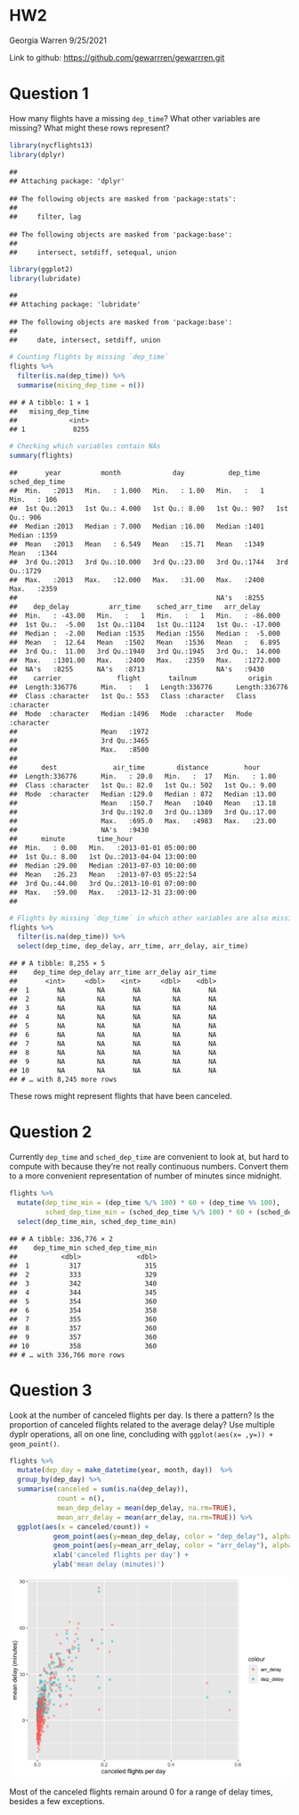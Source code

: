 HW2
================
Georgia Warren
9/25/2021

Link to github: <https://github.com/gewarrren/gewarrren.git>

# Question 1

How many flights have a missing `dep_time`? What other variables are
missing? What might these rows represent?

``` r
library(nycflights13)
library(dplyr)
```

    ## 
    ## Attaching package: 'dplyr'

    ## The following objects are masked from 'package:stats':
    ## 
    ##     filter, lag

    ## The following objects are masked from 'package:base':
    ## 
    ##     intersect, setdiff, setequal, union

``` r
library(ggplot2)
library(lubridate)
```

    ## 
    ## Attaching package: 'lubridate'

    ## The following objects are masked from 'package:base':
    ## 
    ##     date, intersect, setdiff, union

``` r
# Counting flights by missing `dep_time`
flights %>% 
  filter(is.na(dep_time)) %>% 
  summarise(mising_dep_time = n())
```

    ## # A tibble: 1 × 1
    ##   mising_dep_time
    ##             <int>
    ## 1            8255

``` r
# Checking which variables contain NAs
summary(flights)  
```

    ##       year          month             day           dep_time    sched_dep_time
    ##  Min.   :2013   Min.   : 1.000   Min.   : 1.00   Min.   :   1   Min.   : 106  
    ##  1st Qu.:2013   1st Qu.: 4.000   1st Qu.: 8.00   1st Qu.: 907   1st Qu.: 906  
    ##  Median :2013   Median : 7.000   Median :16.00   Median :1401   Median :1359  
    ##  Mean   :2013   Mean   : 6.549   Mean   :15.71   Mean   :1349   Mean   :1344  
    ##  3rd Qu.:2013   3rd Qu.:10.000   3rd Qu.:23.00   3rd Qu.:1744   3rd Qu.:1729  
    ##  Max.   :2013   Max.   :12.000   Max.   :31.00   Max.   :2400   Max.   :2359  
    ##                                                  NA's   :8255                 
    ##    dep_delay          arr_time    sched_arr_time   arr_delay       
    ##  Min.   : -43.00   Min.   :   1   Min.   :   1   Min.   : -86.000  
    ##  1st Qu.:  -5.00   1st Qu.:1104   1st Qu.:1124   1st Qu.: -17.000  
    ##  Median :  -2.00   Median :1535   Median :1556   Median :  -5.000  
    ##  Mean   :  12.64   Mean   :1502   Mean   :1536   Mean   :   6.895  
    ##  3rd Qu.:  11.00   3rd Qu.:1940   3rd Qu.:1945   3rd Qu.:  14.000  
    ##  Max.   :1301.00   Max.   :2400   Max.   :2359   Max.   :1272.000  
    ##  NA's   :8255      NA's   :8713                  NA's   :9430      
    ##    carrier              flight       tailnum             origin         
    ##  Length:336776      Min.   :   1   Length:336776      Length:336776     
    ##  Class :character   1st Qu.: 553   Class :character   Class :character  
    ##  Mode  :character   Median :1496   Mode  :character   Mode  :character  
    ##                     Mean   :1972                                        
    ##                     3rd Qu.:3465                                        
    ##                     Max.   :8500                                        
    ##                                                                         
    ##      dest              air_time        distance         hour      
    ##  Length:336776      Min.   : 20.0   Min.   :  17   Min.   : 1.00  
    ##  Class :character   1st Qu.: 82.0   1st Qu.: 502   1st Qu.: 9.00  
    ##  Mode  :character   Median :129.0   Median : 872   Median :13.00  
    ##                     Mean   :150.7   Mean   :1040   Mean   :13.18  
    ##                     3rd Qu.:192.0   3rd Qu.:1389   3rd Qu.:17.00  
    ##                     Max.   :695.0   Max.   :4983   Max.   :23.00  
    ##                     NA's   :9430                                  
    ##      minute        time_hour                  
    ##  Min.   : 0.00   Min.   :2013-01-01 05:00:00  
    ##  1st Qu.: 8.00   1st Qu.:2013-04-04 13:00:00  
    ##  Median :29.00   Median :2013-07-03 10:00:00  
    ##  Mean   :26.23   Mean   :2013-07-03 05:22:54  
    ##  3rd Qu.:44.00   3rd Qu.:2013-10-01 07:00:00  
    ##  Max.   :59.00   Max.   :2013-12-31 23:00:00  
    ## 

``` r
# Flights by missing `dep_time` in which other variables are also missing
flights %>% 
  filter(is.na(dep_time)) %>%
  select(dep_time, dep_delay, arr_time, arr_delay, air_time)
```

    ## # A tibble: 8,255 × 5
    ##    dep_time dep_delay arr_time arr_delay air_time
    ##       <int>     <dbl>    <int>     <dbl>    <dbl>
    ##  1       NA        NA       NA        NA       NA
    ##  2       NA        NA       NA        NA       NA
    ##  3       NA        NA       NA        NA       NA
    ##  4       NA        NA       NA        NA       NA
    ##  5       NA        NA       NA        NA       NA
    ##  6       NA        NA       NA        NA       NA
    ##  7       NA        NA       NA        NA       NA
    ##  8       NA        NA       NA        NA       NA
    ##  9       NA        NA       NA        NA       NA
    ## 10       NA        NA       NA        NA       NA
    ## # … with 8,245 more rows

These rows might represent flights that have been canceled.

# Question 2

Currently `dep_time` and `sched_dep_time` are convenient to look at, but
hard to compute with because they’re not really continuous numbers.
Convert them to a more convenient representation of number of minutes
since midnight.

``` r
flights %>% 
  mutate(dep_time_min = (dep_time %/% 100) * 60 + (dep_time %% 100),
         sched_dep_time_min = (sched_dep_time %/% 100) * 60 + (sched_dep_time %% 100)) %>% 
  select(dep_time_min, sched_dep_time_min)
```

    ## # A tibble: 336,776 × 2
    ##    dep_time_min sched_dep_time_min
    ##           <dbl>              <dbl>
    ##  1          317                315
    ##  2          333                329
    ##  3          342                340
    ##  4          344                345
    ##  5          354                360
    ##  6          354                358
    ##  7          355                360
    ##  8          357                360
    ##  9          357                360
    ## 10          358                360
    ## # … with 336,766 more rows

# Question 3

Look at the number of canceled flights per day. Is there a pattern? Is
the proportion of canceled flights related to the average delay? Use
multiple dyplr operations, all on one line, concluding with
`ggplot(aes(x= ,y=)) + geom_point()`.

``` r
flights %>%
  mutate(dep_day = make_datetime(year, month, day))  %>%
  group_by(dep_day) %>%
  summarise(canceled = sum(is.na(dep_delay)), 
            count = n(),
            mean_dep_delay = mean(dep_delay, na.rm=TRUE),
            mean_arr_delay = mean(arr_delay, na.rm=TRUE)) %>%
  ggplot(aes(x = canceled/count)) +
           geom_point(aes(y=mean_dep_delay, color = "dep_delay"), alpha =0.35) + 
           geom_point(aes(y=mean_arr_delay, color = "arr_delay"), alpha =0.35) +
           xlab('canceled flights per day') +
           ylab('mean delay (minutes)')
```

![](README_files/figure-gfm/unnamed-chunk-3-1.png)<!-- -->

Most of the canceled flights remain around 0 for a range of delay times,
besides a few exceptions.
